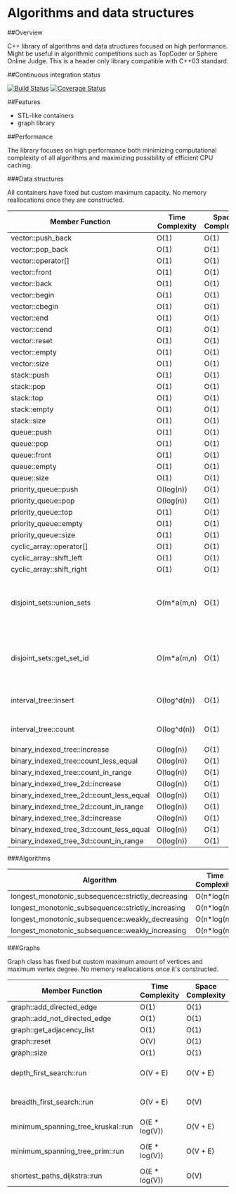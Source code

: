 # Algorithms and data structures


##Overview

C++ library of algorithms and data structures focused on high performance. Might be useful in algorithmic competitions such as TopCoder or Sphere Online Judge. This is a header only library compatible with C++03 standard.


##Continuous integration status

[![Build Status](https://travis-ci.org/pawel-kieliszczyk/algorithms.svg)](https://travis-ci.org/pawel-kieliszczyk/algorithms)
[![Coverage Status](https://img.shields.io/coveralls/pawel-kieliszczyk/algorithms.svg)](https://coveralls.io/r/pawel-kieliszczyk/algorithms?branch=master)


##Features

 + STL-like containers
 + graph library


##Performance

The library focuses on high performance both minimizing computational complexity of all algorithms and maximizing possibility of efficient CPU caching.


###Data structures

All containers have fixed but custom maximum capacity. No memory reallocations once they are constructed.

| Member Function                          | Time Complexity | Space Complexity | Notes                                            |
|------------------------------------------|-----------------|------------------|--------------------------------------------------|
| vector::push_back                        | O(1)            | O(1)             |                                                  |
| vector::pop_back                         | O(1)            | O(1)             |                                                  |
| vector::operator[]                       | O(1)            | O(1)             |                                                  |
| vector::front                            | O(1)            | O(1)             |                                                  |
| vector::back                             | O(1)            | O(1)             |                                                  |
| vector::begin                            | O(1)            | O(1)             |                                                  |
| vector::cbegin                           | O(1)            | O(1)             |                                                  |
| vector::end                              | O(1)            | O(1)             |                                                  |
| vector::cend                             | O(1)            | O(1)             |                                                  |
| vector::reset                            | O(1)            | O(1)             |                                                  |
| vector::empty                            | O(1)            | O(1)             |                                                  |
| vector::size                             | O(1)            | O(1)             |                                                  |
| stack::push                              | O(1)            | O(1)             |                                                  |
| stack::pop                               | O(1)            | O(1)             |                                                  |
| stack::top                               | O(1)            | O(1)             |                                                  |
| stack::empty                             | O(1)            | O(1)             |                                                  |
| stack::size                              | O(1)            | O(1)             |                                                  |
| queue::push                              | O(1)            | O(1)             |                                                  |
| queue::pop                               | O(1)            | O(1)             |                                                  |
| queue::front                             | O(1)            | O(1)             |                                                  |
| queue::empty                             | O(1)            | O(1)             |                                                  |
| queue::size                              | O(1)            | O(1)             |                                                  |
| priority_queue::push                     | O(log(n))       | O(1)             |                                                  |
| priority_queue::pop                      | O(log(n))       | O(1)             |                                                  |
| priority_queue::top                      | O(1)            | O(1)             |                                                  |
| priority_queue::empty                    | O(1)            | O(1)             |                                                  |
| priority_queue::size                     | O(1)            | O(1)             |                                                  |
| cyclic_array::operator[]                 | O(1)            | O(1)             |                                                  |
| cyclic_array::shift_left                 | O(1)            | O(1)             |                                                  |
| cyclic_array::shift_right                | O(1)            | O(1)             |                                                  |
| disjoint_sets::union_sets                | O(m*a(m,n)      | O(1)             | m - number of operations, a - Ackermann function |
| disjoint_sets::get_set_id                | O(m*a(m,n)      | O(1)             | m - number of operations, a - Ackermann function |
| interval_tree::insert                    | O(log^d(n))     | O(1)             | d - number of dimensions                         |
| interval_tree::count                     | O(log^d(n))     | O(1)             | d - number of dimensions                         |
| binary_indexed_tree::increase            | O(log(n))       | O(1)             |                                                  |
| binary_indexed_tree::count_less_equal    | O(log(n))       | O(1)             |                                                  |
| binary_indexed_tree::count_in_range      | O(log(n))       | O(1)             |                                                  |
| binary_indexed_tree_2d::increase         | O(log(n))       | O(1)             |                                                  |
| binary_indexed_tree_2d::count_less_equal | O(log(n))       | O(1)             |                                                  |
| binary_indexed_tree_2d::count_in_range   | O(log(n))       | O(1)             |                                                  |
| binary_indexed_tree_3d::increase         | O(log(n))       | O(1)             |                                                  |
| binary_indexed_tree_3d::count_less_equal | O(log(n))       | O(1)             |                                                  |
| binary_indexed_tree_3d::count_in_range   | O(log(n))       | O(1)             |                                                  |


###Algorithms

| Algorithm                                          | Time Complexity | Space Complexity | Notes |
|----------------------------------------------------|-----------------|------------------|-------|
| longest_monotonic_subsequence::strictly_decreasing | O(n*log(n))     | O(n)             |       |
| longest_monotonic_subsequence::strictly_increasing | O(n*log(n))     | O(n)             |       |
| longest_monotonic_subsequence::weakly_decreasing   | O(n*log(n))     | O(n)             |       |
| longest_monotonic_subsequence::weakly_increasing   | O(n*log(n))     | O(n)             |       |


###Graphs

Graph class has fixed but custom maximum amount of vertices and maximum vertex degree. No memory reallocations once it's constructed.

| Member Function                    | Time Complexity | Space Complexity | Notes                 |
|------------------------------------|-----------------|------------------|-----------------------|
| graph::add_directed_edge           | O(1)            | O(1)             |                       |
| graph::add_not_directed_edge       | O(1)            | O(1)             |                       |
| graph::get_adjacency_list          | O(1)            | O(1)             |                       |
| graph::reset                       | O(V)            | O(1)             |                       |
| graph::size                        | O(1)            | O(1)             |                       |
| depth_first_search::run            | O(V + E)        | O(V + E)         | Non-recursive version |
| breadth_first_search::run          | O(V + E)        | O(V)             | Non-recursive version |
| minimum_spanning_tree_kruskal::run | O(E * log(V))   | O(V + E)         |                       |
| minimum_spanning_tree_prim::run    | O(E * log(V))   | O(V + E)         | Will be improved soon |
| shortest_paths_dijkstra::run       | O(E * log(V))   | O(V)             |                       |
